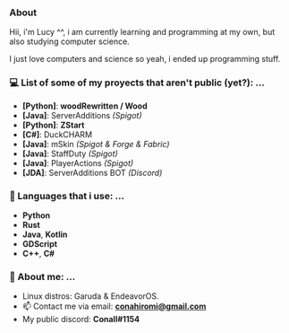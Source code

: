 ### About
  Hii, i'm Lucy ^^, i am currently learning and programming at my own, but also studying computer science.

  I just love computers and science so yeah, i ended up programming stuff.

### 💻 List of some of my proyects that aren't public (yet?): ...
  - **[Python]**: **woodRewritten / Wood**                                       
  - **[Java]**: ServerAdditions *(Spigot)*
  - **[Python]**: **ZStart**
  - **[C#]**: DuckCHARM
  - **[Java]**: mSkin *(Spigot & Forge & Fabric)*
  - **[Java]**: StaffDuty *(Spigot)*
  - **[Java]**: PlayerActions *(Spigot)*
  - **[JDA]**: ServerAdditions BOT *(Discord)*
  

### 📝 Languages that i use: ...
  - **Python**
  - **Rust**
  - **Java**, **Kotlin**
  - **GDScript**
  - **C++**, **C#**

<!--
### 📑 Other languages ...
  - *TypeScript*, *JavaScript*
  - Scripting: *PowerShell*, *Batch*, *Bash/Shell*, *AutoHotKey*
  - LUA *(fuck you lua)*
-->

### 💌 About me: ...
  - Linux distros: Garuda & EndeavorOS.
  - 📫 Contact me via email: **conahiromi@gmail.com**
  - My public discord: **ConaII#1154**
<!--
---
![](https://komarev.com/ghpvc/?username=ConaII&color=blueviolet&style-plastic)
__ __


<div align="center">

![](https://github-readme-streak-stats.herokuapp.com/?user=ConaII&count_private=true&show_icons=true&theme=radical&hide_border=true&hide_title=true)
	
![](https://github-readme-stats.vercel.app/api?username=ConaII&theme=radical&hide_border=true)

![](https://github-readme-stats.vercel.app/api/top-langs/?username=ConaII&exclude_repo=Aang&layout=compacthide_border=true&theme=radical&hide_border=true)

</div>
-->

